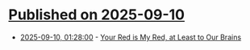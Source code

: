 # [Published on 2025-09-10](index.md)

* [2025-09-10, 01:28:00](https://soylentnews.org/article.pl?sid=25/09/09/1229205&from=rss) - [Your Red is My Red, at Least to Our Brains](https://soylentnews.org/article.pl?sid=25/09/09/1229205&from=rss)
